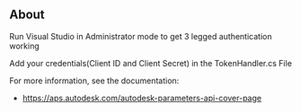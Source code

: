 ## About

Run Visual Studio in Administrator mode to get 3 legged authentication working

Add your credentials(Client ID and Client Secret) in the TokenHandler.cs File

For more information, see the documentation:
- https://aps.autodesk.com/autodesk-parameters-api-cover-page

